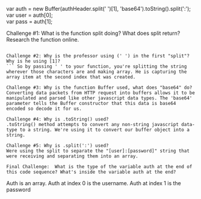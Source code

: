 var auth = new Buffer(authHeader.split(' ')[1], 'base64').toString().split(':');
var user = auth[0];  
var pass = auth[1];

Challenge #1: What is the function split doing? What does split return? Research the function online.

````Split converts a string into an array by "splitting" on whatever character is passed to the function argument. Split returns an array.

Challenge #2: Why is the professor using (' ') in the first "split"? Why is he using [1]?
``` So by passing ' ' to your function, you're splitting the string wherever those characters are and making array. He is capturing the array item at the second index that was created.

Challenge #3: Why is the function Buffer used, what does "base64" do?
Converting data packets from HTTP request into buffers allows it to be manipulated and parsed like other javascript data types. The 'base64' parameter tells the Buffer constructor that this data is base64 encoded so decode it for us.

Challenge #4: Why is .toString() used?
.toString() method attempts to convert any non-string javascript data-type to a string. We're using it to convert our buffer object into a string.

Challenge #5: Why is .split(':') used?
Were using the split to separate the "[user]:[password]" string that were receiving and separating them into an array.

Final Challenge:  What is the type of the variable auth at the end of this code sequence? What's inside the variable auth at the end?
````

Auth is an array. Auth at index 0 is the username. Auth at index 1 is the password
